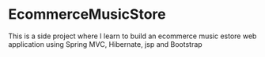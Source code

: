 # EcommerceMusicStore
This is a side project where I learn to build an ecommerce music estore web application using Spring MVC, Hibernate, jsp and Bootstrap
